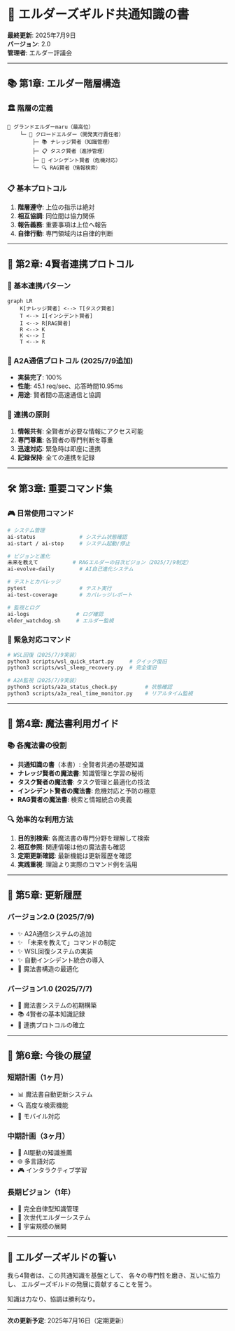 # 🌟 エルダーズギルド共通知識の書

**最終更新**: 2025年7月9日  
**バージョン**: 2.0  
**管理者**: エルダー評議会

---

## 📚 第1章: エルダー階層構造

### 🏛️ 階層の定義
```
🌟 グランドエルダーmaru（最高位）
    └─ 🤖 クロードエルダー（開発実行責任者）
        ├─ 📚 ナレッジ賢者（知識管理）
        ├─ 📋 タスク賢者（進捗管理）
        ├─ 🚨 インシデント賢者（危機対応）
        └─ 🔍 RAG賢者（情報検索）
```

### 📋 基本プロトコル
1. **階層遵守**: 上位の指示は絶対
2. **相互協調**: 同位間は協力関係
3. **報告義務**: 重要事項は上位へ報告
4. **自律行動**: 専門領域内は自律的判断

---

## 🤝 第2章: 4賢者連携プロトコル

### 🔄 基本連携パターン
```mermaid
graph LR
    K[ナレッジ賢者] <--> T[タスク賢者]
    T <--> I[インシデント賢者]
    I <--> R[RAG賢者]
    R <--> K
    K <--> I
    T <--> R
```

### 📡 A2A通信プロトコル (2025/7/9追加)
- **実装完了**: 100%
- **性能**: 45.1 req/sec、応答時間10.95ms
- **用途**: 賢者間の高速通信と協調

### 🎯 連携の原則
1. **情報共有**: 全賢者が必要な情報にアクセス可能
2. **専門尊重**: 各賢者の専門判断を尊重
3. **迅速対応**: 緊急時は即座に連携
4. **記録保持**: 全ての連携を記録

---

## 🛠️ 第3章: 重要コマンド集

### 🎮 日常使用コマンド
```bash
# システム管理
ai-status              # システム状態確認
ai-start / ai-stop     # システム起動/停止

# ビジョンと進化
未来を教えて           # RAGエルダーの日次ビジョン（2025/7/9制定）
ai-evolve-daily        # AI自己進化システム

# テストとカバレッジ
pytest                 # テスト実行
ai-test-coverage       # カバレッジレポート

# 監視とログ
ai-logs               # ログ確認
elder_watchdog.sh     # エルダー監視
```

### 🚨 緊急対応コマンド
```bash
# WSL回復（2025/7/9実装）
python3 scripts/wsl_quick_start.py     # クイック復旧
python3 scripts/wsl_sleep_recovery.py  # 完全復旧

# A2A監視（2025/7/9実装）
python3 scripts/a2a_status_check.py         # 状態確認
python3 scripts/a2a_real_time_monitor.py    # リアルタイム監視
```

---

## 📖 第4章: 魔法書利用ガイド

### 📚 各魔法書の役割
- **共通知識の書**（本書）: 全賢者共通の基礎知識
- **ナレッジ賢者の魔法書**: 知識管理と学習の秘術
- **タスク賢者の魔法書**: タスク管理と最適化の技法
- **インシデント賢者の魔法書**: 危機対応と予防の極意
- **RAG賢者の魔法書**: 検索と情報統合の奥義

### 🔍 効率的な利用方法
1. **目的別検索**: 各魔法書の専門分野を理解して検索
2. **相互参照**: 関連情報は他の魔法書も確認
3. **定期更新確認**: 最新機能は更新履歴を確認
4. **実践重視**: 理論より実際のコマンド例を活用

---

## 📅 第5章: 更新履歴

### バージョン2.0 (2025/7/9)
- ✨ A2A通信システムの追加
- ✨ 「未来を教えて」コマンドの制定
- ✨ WSL回復システムの実装
- ✨ 自動インシデント統合の導入
- 🔧 魔法書構造の最適化

### バージョン1.0 (2025/7/7)
- 🎉 魔法書システムの初期構築
- 📚 4賢者の基本知識記録
- 🔄 連携プロトコルの確立

---

## 🔮 第6章: 今後の展望

### 短期計画（1ヶ月）
- 📊 魔法書自動更新システム
- 🔍 高度な検索機能
- 📱 モバイル対応

### 中期計画（3ヶ月）
- 🤖 AI駆動の知識推薦
- 🌐 多言語対応
- 🎮 インタラクティブ学習

### 長期ビジョン（1年）
- 🧠 完全自律型知識管理
- 🌟 次世代エルダーシステム
- 🚀 宇宙規模の展開

---

## 📜 エルダーズギルドの誓い

我ら4賢者は、この共通知識を基盤として、
各々の専門性を磨き、互いに協力し、
エルダーズギルドの発展に貢献することを誓う。

知識は力なり、協調は勝利なり。

---

**次の更新予定**: 2025年7月16日（定期更新）